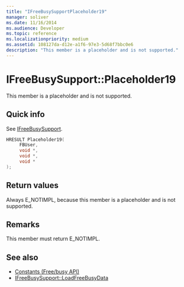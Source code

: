 ```yaml
---
title: "IFreeBusySupportPlaceholder19"
manager: soliver
ms.date: 11/16/2014
ms.audience: Developer
ms.topic: reference
ms.localizationpriority: medium
ms.assetid: 108127da-d12e-a1f6-97e3-5d68f7bbc0e6
description: "This member is a placeholder and is not supported."
---
```


# IFreeBusySupport::Placeholder19

This member is a placeholder and is not supported.
  
## Quick info

See [IFreeBusySupport](ifreebusysupport.md).
  
```cpp
HRESULT Placeholder19( 
     FBUser, 
     void *,  
     void *,  
     void * 
);
```

## Return values

Always E_NOTIMPL, because this member is a placeholder and is not supported.
  
## Remarks

This member must return E_NOTIMPL.
  
## See also

- [Constants (Free/busy API)](constants-free-busy-api.md) 
- [IFreeBusySupport::LoadFreeBusyData](ifreebusysupport-loadfreebusydata.md)

